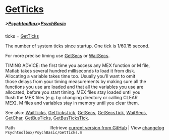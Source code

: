 # [GetTicks](GetTicks)
##### >[Psychtoolbox](Psychtoolbox)>[PsychBasic](PsychBasic)

ticks = [GetTicks](GetTicks)  
  
The number of system ticks since startup. One tick is 1/60.15 second.  
  
For more precise timing use [GetSecs](GetSecs) or [WaitSecs](WaitSecs).  
  
TIMING ADVICE: the first time you access any MEX function or M file,  
Matlab takes several hundred milliseconds to load it from disk.  
Allocating a variable takes time too. Usually you'll want to omit  
those delays from your timing measurements by making sure all the  
functions you use are loaded and that all the variables you use are  
allocated, before you start timing. MEX files stay loaded until you  
flush the MEX files (e.g. by changing directory or calling CLEAR  
MEX). M files and variables stay in memory until you clear them.  
  
See also: [WaitTicks](WaitTicks), [GetTicksTick](GetTicksTick), [GetSecs](GetSecs), [GetSecsTick](GetSecsTick), [WaitSecs](WaitSecs), [GetChar](GetChar), [GetBusTicks](GetBusTicks), [GetBusTicksTick](GetBusTicksTick).  




<div class="code_header" style="text-align:right;">
  <span style="float:left;">Path&nbsp;&nbsp;</span> <span class="counter">Retrieve <a href=
  "https://raw.github.com/Psychtoolbox-3/Psychtoolbox-3/beta/Psychtoolbox/PsychBasic/GetTicks.m">current version from GitHub</a> | View <a href=
  "https://github.com/Psychtoolbox-3/Psychtoolbox-3/commits/beta/Psychtoolbox/PsychBasic/GetTicks.m">changelog</a></span>
</div>
<div class="code">
  <code>Psychtoolbox/PsychBasic/GetTicks.m</code>
</div>

